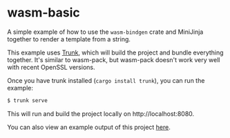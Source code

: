 # wasm-basic

A simple example of how to use the `wasm-bindgen` crate and MiniJinja together
to render a template from a string.

This example uses [Trunk](https://trunkrs.dev/), which will build the project
and bundle everything together. It's similar to wasm-pack, but wasm-pack doesn't
work very well with recent OpenSSL versions.

Once you have trunk installed (`cargo install trunk`), you can run the example:

```sh
$ trunk serve
```

This will run and build the project locally on http://localhost:8080.

You can also view an example output of this project [here](...).